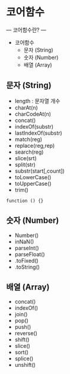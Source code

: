 # 코어함수
 —
 코어함수란?
 —
- 코어함수
    - 문자 (String)
    - 숫자 (Number)
    - 배열 (Array)

## 문자 (String)
  - length : 문자열 개수
  - charAt(n)
  - charCodeAt(n)
  - concat()
  - indexOf(substr)
  - lastIndexOf(substr)
  - match(reg)
  - replace(reg,rep)
  - search(reg)
  - slice(srt)
  - split(str)
  - substr(start[,count])
  - toLowerCase()
  - toUpperCase()
  - trim()

 ```
 function () {}
 ```

## 숫자 (Number)
  - Number()
  - inNaN()
  - parseInt()
  - parseFloat()
  - .toFixed()
  - .toString()


## 배열 (Array)
  - concat()
  - indexOf()
  - join()
  - pop()
  - push()
  - reverse()
  - shift()
  - slice()
  - sort()
  - splice()
  - unshift()